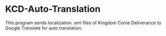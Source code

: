 # KCD-Auto-Translation
This program sends localization .xml files of Kingdom Come Deliverance to Google Translate for auto translation.
